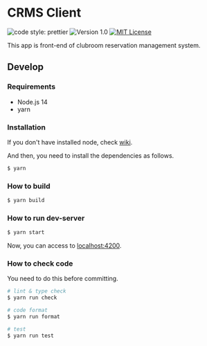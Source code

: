 # CRMS Client

![code style: prettier](https://img.shields.io/badge/code_style-prettier-ff69b4.svg)
![Version 1.0](https://img.shields.io/badge/version-1.0-yellow.svg)
[![MIT License](http://img.shields.io/badge/license-MIT-blue.svg?style=flat)](../LICENSE)

This app is front-end of clubroom reservation management system.

## Develop

### Requirements

- Node.js 14
- yarn

### Installation

If you don't have installed node, check [wiki](https://github.com/averak/CRMS/wiki).

And then, you need to install the dependencies as follows.

```sh
$ yarn
```

### How to build

```sh
$ yarn build
```

### How to run dev-server

```sh
$ yarn start
```

Now, you can access to [localhost:4200](http://localhost:4200/).

### How to check code

You need to do this before committing.

```sh
# lint & type check
$ yarn run check

# code format
$ yarn run format

# test
$ yarn run test
```

